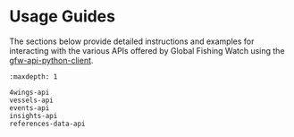# Usage Guides

The sections below provide detailed instructions and examples for interacting with the various APIs offered by Global Fishing Watch using the [gfw-api-python-client](https://github.com/GlobalFishingWatch/gfw-api-python-client).


```{toctree}
:maxdepth: 1

4wings-api
vessels-api
events-api
insights-api
references-data-api
```
